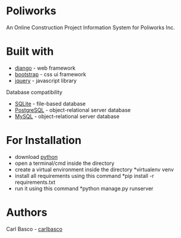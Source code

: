 # Poliworks
An Online Construction Project Information System for Poliworks Inc.


# Built with
* [django](https://www.djangoproject.com/) - web framework
* [bootstrap](https://getbootstrap.com/)  - css ui framework
* [jquery](https://jquery.com/) - javascript library

Database compatibility
* [SQLite](https://www.sqlite.org/index.html) - file-based database
* [PostgreSQL](https://www.postgresql.org/) - object-relational server database
* [MySQL](https://www.mysql.com/) - object-relational server database


# For Installation
* download [python](https://www.python.org/)
* open a terminal/cmd inside the directory
* create a virtual environment inside the directory *virtualenv venv
* install all requirements using this command *pip install -r requirements.txt
* run it using this command *python manage.py runserver


# Authors
Carl Basco - [carlbasco](https://github.com/carlbasco)
